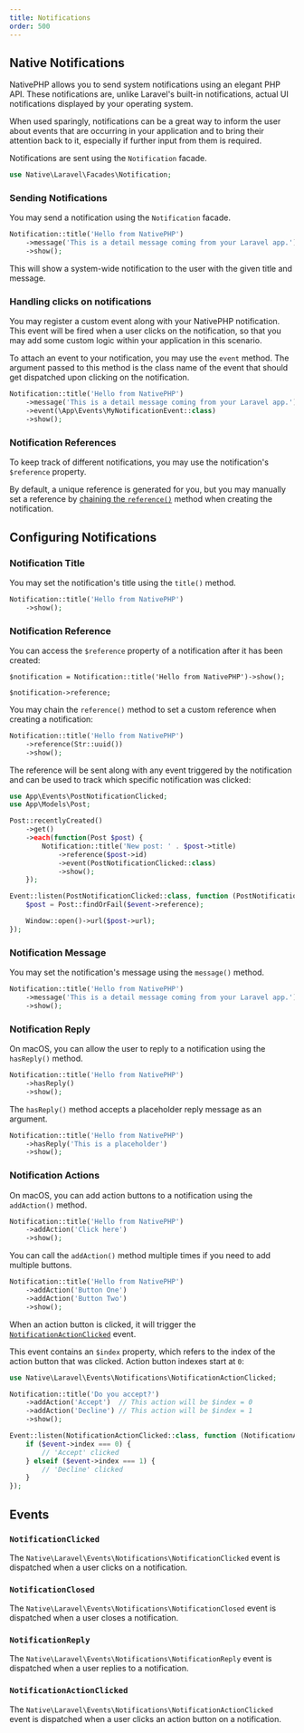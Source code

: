 ```yaml
---
title: Notifications
order: 500
---
```


## Native Notifications

NativePHP allows you to send system notifications using an elegant PHP API. These notifications are, unlike Laravel's built-in notifications, actual UI notifications displayed by your operating system.

When used sparingly, notifications can be a great way to inform the user about events that are occurring in your application and to bring their attention back to it, especially if further input from them is required.

Notifications are sent using the `Notification` facade.

```php
use Native\Laravel\Facades\Notification;
```

### Sending Notifications

You may send a notification using the `Notification` facade.

```php
Notification::title('Hello from NativePHP')
    ->message('This is a detail message coming from your Laravel app.')
    ->show();
```

This will show a system-wide notification to the user with the given title and message.

### Handling clicks on notifications

You may register a custom event along with your NativePHP notification. 
This event will be fired when a user clicks on the notification, so that you may add some custom logic within your application in this scenario.

To attach an event to your notification, you may use the `event` method. The argument passed to this method is the class name of the event that should get dispatched upon clicking on the notification.

```php
Notification::title('Hello from NativePHP')
    ->message('This is a detail message coming from your Laravel app.')
    ->event(\App\Events\MyNotificationEvent::class)
    ->show();
```

### Notification References

To keep track of different notifications, you may use the notification's `$reference` property.

By default, a unique reference is generated for you, but you may manually set a reference by [chaining the `reference()`](#notification-reference) method when creating
the notification.

## Configuring Notifications

### Notification Title

You may set the notification's title using the `title()` method.

```php
Notification::title('Hello from NativePHP')
    ->show();
```

### Notification Reference

You can access the `$reference` property of a notification after it has been created:

```
$notification = Notification::title('Hello from NativePHP')->show();

$notification->reference;
```

You may chain the `reference()` method to set a custom reference when creating a notification:

```php
Notification::title('Hello from NativePHP')
    ->reference(Str::uuid())
    ->show();
```

The reference will be sent along with any event triggered by the notification and can be used to track which specific notification was clicked:

```php
use App\Events\PostNotificationClicked;
use App\Models\Post;

Post::recentlyCreated()
    ->get()
    ->each(function(Post $post) {
        Notification::title('New post: ' . $post->title)
            ->reference($post->id)
            ->event(PostNotificationClicked::class)
            ->show();
    });

Event::listen(PostNotificationClicked::class, function (PostNotificationClicked $event) {
    $post = Post::findOrFail($event->reference);

    Window::open()->url($post->url);
});
```

### Notification Message

You may set the notification's message using the `message()` method.

```php
Notification::title('Hello from NativePHP')
    ->message('This is a detail message coming from your Laravel app.')
    ->show();
```

### Notification Reply

On macOS, you can allow the user to reply to a notification using the `hasReply()` method. 

```php
Notification::title('Hello from NativePHP')
    ->hasReply()
    ->show();
```

The `hasReply()` method accepts a placeholder reply message as an argument.

```php
Notification::title('Hello from NativePHP')
    ->hasReply('This is a placeholder')
    ->show();
```

### Notification Actions

On macOS, you can add action buttons to a notification using the `addAction()` method. 

```php
Notification::title('Hello from NativePHP')
    ->addAction('Click here')
    ->show();
```

You can call the `addAction()` method multiple times if you need to add multiple buttons.

```php
Notification::title('Hello from NativePHP')
    ->addAction('Button One')
    ->addAction('Button Two')
    ->show();
```

When an action button is clicked, it will trigger the [`NotificationActionClicked`](#codenotificationactionclickedcode) event.

This event contains an `$index` property, which refers to the index of the action button that was clicked. Action button indexes start at `0`:

```php
use Native\Laravel\Events\Notifications\NotificationActionClicked;

Notification::title('Do you accept?')
    ->addAction('Accept')  // This action will be $index = 0
    ->addAction('Decline') // This action will be $index = 1
    ->show();

Event::listen(NotificationActionClicked::class, function (NotificationActionClicked $event) {
    if ($event->index === 0) {
        // 'Accept' clicked
    } elseif ($event->index === 1) {
        // 'Decline' clicked
    }
});
```

## Events

### `NotificationClicked`
The `Native\Laravel\Events\Notifications\NotificationClicked` event is dispatched when a user clicks on a notification.

### `NotificationClosed`
The `Native\Laravel\Events\Notifications\NotificationClosed` event is dispatched when a user closes a notification.

### `NotificationReply`
The `Native\Laravel\Events\Notifications\NotificationReply` event is dispatched when a user replies to a notification.

### `NotificationActionClicked`
The `Native\Laravel\Events\Notifications\NotificationActionClicked` event is dispatched when a user clicks an action button on a notification.
